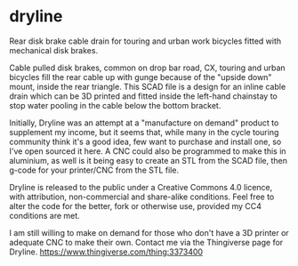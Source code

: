# dryline
Rear disk brake cable drain for touring and urban work bicycles fitted with mechanical disk brakes.

Cable pulled disk brakes, common on drop bar road, CX, touring and urban bicycles fill the rear cable up with gunge because of the "upside down" mount, inside the rear triangle. This SCAD file is a design for an inline cable drain which can be 3D printed and fitted inside the left-hand chainstay to stop water pooling in the cable below the bottom bracket.

Initially, Dryline was an attempt at a "manufacture on demand" product to supplement my income, but it seems that, while many in the cycle touring community think it's a good idea, few want to purchase and install one, so I've open sourced it here. A CNC could also be programmed to make this in aluminium, as well is it being easy to create an STL from the SCAD file, then g-code for your printer/CNC from the STL file.

Dryline is released to the public under a Creative Commons 4.0 licence, with attribution, non-commercial and share-alike conditions. Feel free to alter the code for the better, fork or otherwise use, provided my CC4 conditions are met.

I am still willing to make on demand for those who don't have a 3D printer or adequate CNC to make their own. Contact me via the Thingiverse page for Dryline. https://www.thingiverse.com/thing:3373400
